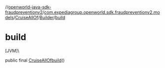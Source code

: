 //[openworld-java-sdk-fraudpreventionv2](../../../../index.md)/[com.expediagroup.openworld.sdk.fraudpreventionv2.models](../../index.md)/[CruiseAllOf](../index.md)/[Builder](index.md)/[build](build.md)

# build

[JVM]\

public final [CruiseAllOf](../index.md)[build](build.md)()
